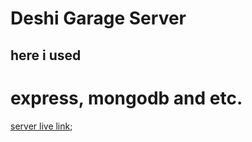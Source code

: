 # Deshi Garage Server

## here i used

# express, mongodb and etc.

[server live link](https://github.com/Porgramming-Hero-web-course/complete-website-server-Shuvasish);

